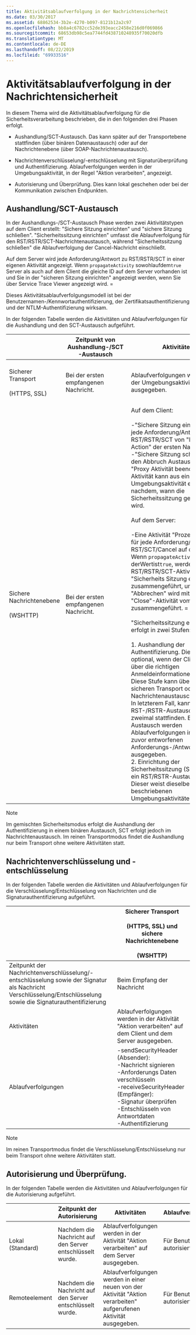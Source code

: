 ```yaml
---
title: Aktivitätsablaufverfolgung in der Nachrichtensicherheit
ms.date: 03/30/2017
ms.assetid: 68862534-3b2e-4270-b097-8121b12a2c97
ms.openlocfilehash: bb8a4c6782cc52de393eacc2458e216d0f069866
ms.sourcegitcommit: 68653db98c5ea7744fd438710248935f70020dfb
ms.translationtype: MT
ms.contentlocale: de-DE
ms.lasthandoff: 08/22/2019
ms.locfileid: "69933516"
---
```

# <a name="activity-tracing-in-message-security"></a>Aktivitätsablaufverfolgung in der Nachrichtensicherheit
In diesem Thema wird die Aktivitätsablaufverfolgung für die Sicherheitsverarbeitung beschrieben, die in den folgenden drei Phasen erfolgt.  
  
- Aushandlung/SCT-Austausch. Das kann später auf der Transportebene stattfinden (über binären Datenaustausch) oder auf der Nachrichtenebene (über SOAP-Nachrichtenaustausch).  
  
- Nachrichtenverschlüsselung/-entschlüsselung mit Signaturüberprüfung und Authentifizierung. Ablaufverfolgungen werden in der Umgebungsaktivität, in der Regel "Aktion verarbeiten", angezeigt.  
  
- Autorisierung und Überprüfung. Dies kann lokal geschehen oder bei der Kommunikation zwischen Endpunkten.  
  
## <a name="negotiationsct-exchange"></a>Aushandlung/SCT-Austausch  
 In der Aushandlungs-/SCT-Austausch Phase werden zwei Aktivitätstypen auf dem Client erstellt: "Sichere Sitzung einrichten" und "sichere Sitzung schließen". "Sicherheitssitzung einrichten" umfasst die Ablaufverfolgung für den RST/RSTR/SCT-Nachrichtenaustausch, während "Sicherheitssitzung schließen" die Ablaufverfolgung der Cancel-Nachricht einschließt.  
  
 Auf dem Server wird jede Anforderung/Antwort zu RST/RSTR/SCT in einer eigenen Aktivität angezeigt. Wenn `propagateActivity` sowohlaufdem`true` Server als auch auf dem Client die gleiche ID auf dem Server vorhanden ist und Sie in der "sicheren Sitzung einrichten" angezeigt werden, wenn Sie über Service Trace Viewer angezeigt wird. =  
  
 Dieses Aktivitätsablaufverfolgungsmodell ist bei der Benutzernamen-/Kennwortauthentifizierung, der Zertifikatsauthentifizierung und der NTLM-Authentifizierung wirksam.  
  
 In der folgenden Tabelle werden die Aktivitäten und Ablaufverfolgungen für die Aushandlung und den SCT-Austausch aufgeführt.  
  
||Zeitpunkt von Aushandlung-/SCT-Austausch|Aktivitäten|Ablaufverfolgungen|  
|-|-------------------------------------------------|----------------|------------|  
|Sicherer Transport<br /><br /> (HTTPS, SSL)|Bei der ersten empfangenen Nachricht.|Ablaufverfolgungen werden in der Umgebungsaktivität ausgegeben.|-Exchange-Ablauf Verfolgungen<br />-Sicherer Kanal eingerichtet<br />-Geben Sie geheime Schlüssel frei.|  
|Sichere Nachrichtenebene<br /><br /> (WSHTTP)|Bei der ersten empfangenen Nachricht.|Auf dem Client:<br /><br /> -"Sichere Sitzung einrichten" für jede Anforderung/Antwort für RST/RSTR/SCT von "Process Action" der ersten Nachricht<br />-"Sichere Sitzung schließen" für den Abbruch Austausch von der "Proxy Aktivität beenden". Diese Aktivität kann aus einer anderen Umgebungsaktivität erfolgen, je nachdem, wann die Sicherheitssitzung geschlossen wird.<br /><br /> Auf dem Server:<br /><br /> -Eine Aktivität "Prozess Aktion" für jede Anforderung/Antwort für RST/SCT/Cancel auf dem Server. Wenn `propagateActivity` derWertist`true`, werden RST/RSTR/SCT-Aktivitäten mit "Sicherheits Sitzung einrichten" zusammengeführt, und "Abbrechen" wird mit der "Close"-Aktivität vom Client zusammengeführt. =<br /><br /> "Sicherheitssitzung einrichten" erfolgt in zwei Stufen:<br /><br /> 1.  Aushandlung der Authentifizierung. Dies ist optional, wenn der Client bereits über die richtigen Anmeldeinformationen verfügt. Diese Stufe kann über den sicheren Transport oder über den Nachrichtenaustausch erfolgen. In letzterem Fall, kann der RST-/RSTR-Austausch ein- oder zweimal stattfinden. Bei diesem Austausch werden Ablaufverfolgungen in neuen zuvor entworfenen Anforderungs-/Antwortaktivitäten ausgegeben.<br />2.  Einrichtung der Sicherheitssitzung (SCT), wobei ein RST/RSTR-Austausch erfolgt. Dieser weist dieselben, bereits beschriebenen Umgebungsaktivitäten auf.|-Exchange-Ablauf Verfolgungen<br />-Sicherer Kanal eingerichtet<br />-Geben Sie geheime Schlüssel frei.|  
  
> [!NOTE]
> Im gemischten Sicherheitsmodus erfolgt die Aushandlung der Authentifizierung in einem binären Austausch, SCT erfolgt jedoch im Nachrichtenaustausch. Im reinen Transportmodus findet die Aushandlung nur beim Transport ohne weitere Aktivitäten statt.  
  
## <a name="message-encryption-and-decryption"></a>Nachrichtenverschlüsselung und -entschlüsselung  
 In der folgenden Tabelle werden die Aktivitäten und Ablaufverfolgungen für die Verschlüsselung/Entschlüsselung von Nachrichten und die Signaturauthentifizierung aufgeführt.  
  
||Sicherer Transport<br /><br /> (HTTPS, SSL) und sichere Nachrichtenebene<br /><br /> (WSHTTP)|  
|-|---------------------------------------------------------------------------------|  
|Zeitpunkt der Nachrichtenverschlüsselung/-entschlüsselung sowie der Signatur als Nachricht Verschlüsselung/Entschlüsselung sowie die Signaturauthentifizierung|Beim Empfang der Nachricht|  
|Aktivitäten|Ablaufverfolgungen werden in der Aktivität "Aktion verarbeiten" auf dem Client und dem Server ausgegeben.|  
|Ablaufverfolgungen|-sendSecurityHeader (Absender):<br />-Nachricht signieren<br />-Anforderungs Daten verschlüsseln<br />-receiveSecurityHeader (Empfänger):<br />-Signatur überprüfen<br />-Entschlüsseln von Antwortdaten<br />-Authentifizierung|  
  
> [!NOTE]
> Im reinen Transportmodus findet die Verschlüsselung/Entschlüsselung nur beim Transport ohne weitere Aktivitäten statt.  
  
## <a name="authorization-and-verification"></a>Autorisierung und Überprüfung.  
 In der folgenden Tabelle werden die Aktivitäten und Ablaufverfolgungen für die Autorisierung aufgeführt.  
  
||Zeitpunkt der Autorisierung|Aktivitäten|Ablaufverfolgungen|  
|-|-------------------------------------|----------------|------------|  
|Lokal (Standard)|Nachdem die Nachricht auf den Server entschlüsselt wurde.|Ablaufverfolgungen werden in der Aktivität "Aktion verarbeiten" auf dem Server ausgegeben.|Für Benutzer autorisiert.|  
|Remoteelement|Nachdem die Nachricht auf den Server entschlüsselt wurde.|Ablaufverfolgungen werden in einer neuen von der Aktivität "Aktion verarbeiten" aufgerufenen Aktivität ausgegeben.|Für Benutzer autorisiert.|
